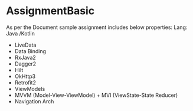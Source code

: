 # AssignmentBasic

As per the Document sample assignment includes below properties:
Lang: Java /Kotlin
* LiveData
* Data Binding
* RxJava2
* Dagger2
* Hilt
* OkHttp3
* Retrofit2
* ViewModels
* MVVM (Model-View-ViewModel) + MVI (ViewState-State Reducer)
* Navigation Arch
